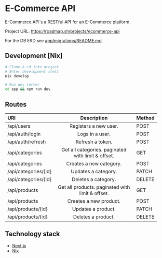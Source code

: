 # E-Commerce API

E-Commerce API's a RESTful API for an E-Commerce platform.

Project URL: https://roadmap.sh/projects/ecommerce-api

For the DB ERD see [app/migrations/README.md](app/migrations/README.md)

## Development \[Nix\]

```bash
# Clone & cd into project
# Enter development shell
nix develop

# Run dev server
cd app && npm run dev
```

## Routes

| URI                  |                    Description                     | Method |
| :------------------- | :------------------------------------------------: | :----- |
| /api/users           |               Registers a new user.                | POST   |
| /api/auth/login      |                  Logs in a user.                   | POST   |
| /api/auth/refresh    |                  Refresh a token.                  | POST   |
| /api/categories      | Get all categories. paginated with limit & offset. | GET    |
| /api/categories      |              Creates a new category.               | POST   |
| /api/categories/{id} |                Updates a category.                 | PATCH  |
| /api/categories/{id} |                  Deletes a category.                   | DELETE |
| /api/products      | Get all products. paginated with limit & offset. | GET    |
| /api/products      |              Creates a new product.               | POST   |
| /api/products/{id} |                Updates a product.                 | PATCH  |
| /api/products/{id} |                  Deletes a product.                   | DELETE |



## Technology stack

- [Next.js](https://nextjs.org/)
- [Nix](https://nixos.org/nix/)
